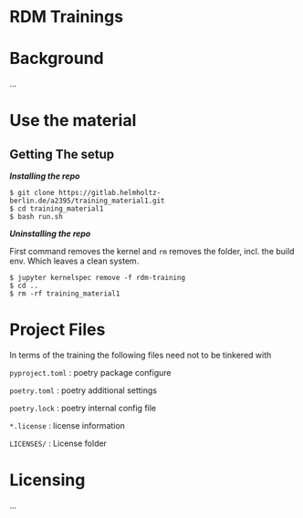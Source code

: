 <!--
SPDX-FileCopyrightText: 2022 Thomas Foerster <thomas.foerster@hzdr.de>

SPDX-License-Identifier: CC-BY-4.0
-->

# RDM Trainings

# Background

...

# Use the material

## Getting The setup

***Installing the repo***

~~~
$ git clone https://gitlab.helmholtz-berlin.de/a2395/training_material1.git
$ cd training_material1
$ bash run.sh
~~~

***Uninstalling the repo***

First command removes the kernel and `rm` removes the folder, incl. the build env. Which leaves a clean system.

~~~
$ jupyter kernelspec remove -f rdm-training
$ cd ..
$ rm -rf training_material1
~~~


# Project Files 

In terms of the training the following files need not to be tinkered with 

`pyproject.toml`
: poetry package configure

`poetry.toml`
: poetry additional settings

`poetry.lock`
: poetry internal config file

`*.license`
: license information

`LICENSES/`
: License folder


# Licensing
...


